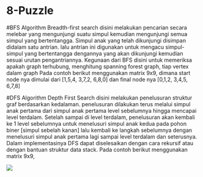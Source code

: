 # 8-Puzzle

#BFS Algorithm 
Breadth-first search disini melakukan pencarian secara melebar yang mengunjungi suatu simpul kemudian mengunjungi semua simpul yang bertentangga. Simpul anak yang telah dikunjungi disimpan didalam satu antrian. lalu antrian ini digunakan untuk mengacu simpul-simpul yang bertentangga dengannya yang akan dikunjungi kemudian sesuai urutan pengantriannya. Kegunaan dari BFS disini untuk memeriksa apakah graph terhubung, menghitung spanning forest graph, tiap vertex dalam graph
Pada contoh berikut menggunakan matrix 9x9, dimana start node nya dimulai dari [1,5,4, 3,7,2, 6,8,0] dan final node nya [0,1,2, 3,4,5, 6,7,8]

#DFS Algorithm
Depth First Search disini melakukan penelusuran struktur graf berdasarkan kedalaman.  penelusuran dilakukan terus melalui simpul anak pertama dari simpul anak pertama level sebelumnya hingga mencapai level terdalam. Setelah sampai di level terdalam, penelusuran akan kembali ke 1 level sebelumnya untuk menelusuri simpul anak kedua pada pohon biner [simpul sebelah kanan] lalu kembali ke langkah sebelumnya dengan menelusuri simpul anak pertama lagi sampai level terdalam dan seterusnya. Dalam implementasinya DFS dapat diselesaikan dengan cara rekursif atau dengan bantuan struktur data stack.
Pada contoh berikut menggunakan matrix 9x9, 

![](https://i.imgur.com/xmfrw19.png)
